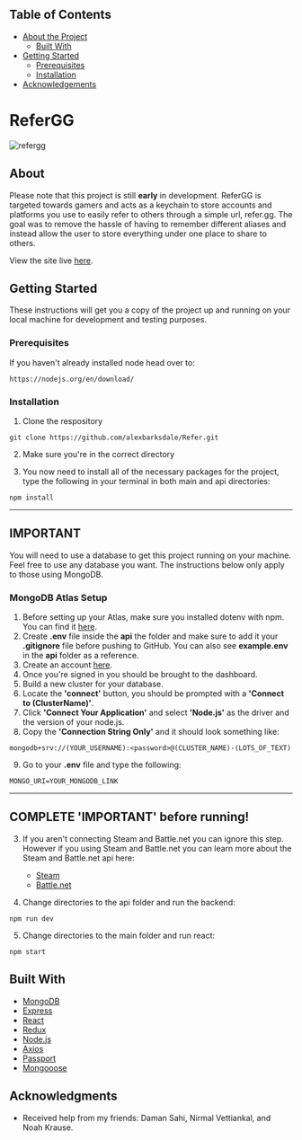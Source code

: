 ## Table of Contents

* [About the Project](#about)
  * [Built With](#built-with)
* [Getting Started](#getting-started)
  * [Prerequisites](#prerequisites)
  * [Installation](#installation)
* [Acknowledgements](#acknowledgments)

# ReferGG
![refergg](https://i.imgur.com/SO9LXP5.png)

## About
Please note that this project is still **early** in development. ReferGG is targeted towards gamers and acts as a keychain to store accounts and platforms you use to easily refer to others through a simple url, refer.gg. The goal was to remove the hassle of having to remember different aliases and instead allow the user to store everything under one place to share to others. 

View the site live [here](http://refer.gg/).

## Getting Started

These instructions will get you a copy of the project up and running on your local machine for development and testing purposes.

### Prerequisites
If you haven't already installed node head over to:

```
https://nodejs.org/en/download/
```

### Installation

1. Clone the respository

```
git clone https://github.com/alexbarksdale/Refer.git
```

2. Make sure you're in the correct directory

3. You now need to install all of the necessary packages for the project, type the following in your terminal in both main and api directories:

```
npm install
```

----------------------------------------------------------------
## IMPORTANT
You will need to use a database to get this project running on your machine. Feel free to use any database you want. The instructions below only apply to those using MongoDB.

### MongoDB Atlas Setup
1. Before setting up your Atlas, make sure you installed dotenv with npm. You can find it [here](https://www.npmjs.com/package/dotenv).
2. Create **.env** file inside the **api** the folder and make sure to add it your **.gitignore** file before pushing to GitHub. You can also see **example.env** in the **api** folder as a reference.
3. Create an account [here](https://www.mongodb.com/cloud/atlas).
4. Once you're signed in you should be brought to the dashboard.
5. Build a new cluster for your database.
6. Locate the **'connect'** button, you should be prompted with a **'Connect to (ClusterName)'**.
7. Click **'Connect Your Application'** and select **'Node.js'** as the driver and the version of your node.js.
8. Copy the **'Connection String Only'** and it should look something like:

```
mongodb+srv://(YOUR_USERNAME):<password>@(CLUSTER_NAME)-(LOTS_OF_TEXT)
```

9. Go to your **.env** file and type the following:

```
MONGO_URI=YOUR_MONGODB_LINK
```

----------------------------------------------------------------
## COMPLETE 'IMPORTANT' before running!

3. If you aren't connecting Steam and Battle.net you can ignore this step. However if you using Steam and Battle.net you can learn more about the Steam and Battle.net api here: 
	- [Steam](https://steamcommunity.com/dev)
	- [Battle.net](https://develop.battle.net/)

4. Change directories to the api folder and run the backend:

```
npm run dev
```

5. Change directories to the main folder and run react:

```
npm start
```

## Built With

* [MongoDB](https://www.mongodb.com/)
* [Express](https://expressjs.com/)
* [React](https://reactjs.org/)
* [Redux](https://redux.js.org/)
* [Node.js](https://nodejs.org/en/)
* [Axios](https://www.npmjs.com/package/axios)
* [Passport](http://www.passportjs.org/)
* [Mongooose](https://mongoosejs.com)


## Acknowledgments

* Received help from my friends: Daman Sahi, Nirmal Vettiankal, and Noah Krause.
